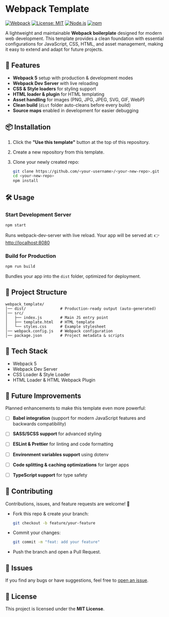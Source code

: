 # Webpack Template

[![Webpack](https://img.shields.io/badge/webpack-5-blue?logo=webpack)](https://webpack.js.org/)
[![License: MIT](https://img.shields.io/badge/License-MIT-green.svg)](LICENSE)
[![Node.js](https://img.shields.io/badge/node-%3E%3D16-green?logo=node.js)](https://nodejs.org/)
[![npm](https://img.shields.io/badge/npm-%3E%3D9-red?logo=npm)](https://www.npmjs.com/)

A lightweight and maintainable **Webpack boilerplate** designed for modern web development.
This template provides a clean foundation with essential configurations for JavaScript, CSS, HTML, and asset management, making it easy to extend and adapt for future projects.



## 🚀 Features

* **Webpack 5** setup with production & development modes
* **Webpack Dev Server** with live reloading
* **CSS & Style loaders** for styling support
* **HTML loader & plugin** for HTML templating
* **Asset handling** for images (PNG, JPG, JPEG, SVG, GIF, WebP)
* **Clean build** (`dist` folder auto-cleans before every build)
* **Source maps** enabled in development for easier debugging



## 📦 Installation

1. Click the **"Use this template"** button at the top of this repository.
2. Create a new repository from this template.
3. Clone your newly created repo:

   ```bash
   git clone https://github.com/<your-username>/<your-new-repo>.git
   cd <your-new-repo>
   npm install
   ```



## 🛠 Usage

### Start Development Server

```bash
npm start
```

Runs webpack-dev-server with live reload. Your app will be served at:
👉 [http://localhost:8080](http://localhost:8080)

### Build for Production

```bash
npm run build
```

Bundles your app into the `dist` folder, optimized for deployment.



## 📂 Project Structure

```
webpack_template/
│── dist/               # Production-ready output (auto-generated)
│── src/
│   ├── index.js        # Main JS entry point
│   ├── template.html   # HTML template
│   └── styles.css      # Example stylesheet
│── webpack.config.js   # Webpack configuration
│── package.json        # Project metadata & scripts
```



## 🔧 Tech Stack

* Webpack 5
* Webpack Dev Server
* CSS Loader & Style Loader
* HTML Loader & HTML Webpack Plugin



## 🌱 Future Improvements

Planned enhancements to make this template even more powerful:

* [ ] **Babel integration** (support for modern JavaScript features and backwards compatibility)
* [ ] **SASS/SCSS support** for advanced styling
* [ ] **ESLint & Prettier** for linting and code formatting
* [ ] **Environment variables support** using dotenv
* [ ] **Code splitting & caching optimizations** for larger apps
* [ ] **TypeScript support** for type safety



## 🤝 Contributing

Contributions, issues, and feature requests are welcome! 🎉

* Fork this repo & create your branch:

  ```bash
  git checkout -b feature/your-feature
  ```
* Commit your changes:

  ```bash
  git commit -m "feat: add your feature"
  ```
* Push the branch and open a Pull Request.



## 🐛 Issues

If you find any bugs or have suggestions, feel free to [open an issue](https://github.com/aqeel-sheikh/webpack_template/issues).



## 📜 License

This project is licensed under the **MIT License**.
